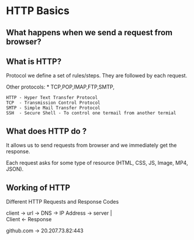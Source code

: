 

# HTTP Basics

## What happens when we send a request from browser?
## What is HTTP?
Protocol 
we define a set of rules/steps.
They are followed by each request.

Other protocols:
    * TCP,POP,IMAP,FTP,SMTP,

    HTTP - Hyper Text Transfer Protocol
    TCP  - Transmission Control Protocol
    SMTP - Simple Mail Transfer Protocol
    SSH  - Secure Shell - To control one termail from another termial

## What does HTTP do ?

It allows us to send requests from browser and we immediately get the response.

Each request asks for some type of resource (HTML, CSS, JS, Image, MP4, JSON).

## Working of HTTP

Different HTTP Requests and Response Codes



client -> url -> DNS -> IP Address -> server 
                                        |   
                       Client   <- Response


github.com -> 20.207.73.82:443

                                           
                                 